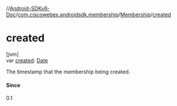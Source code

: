 //[Android-SDKv6-Doc](../../../index.md)/[com.ciscowebex.androidsdk.membership](../index.md)/[Membership](index.md)/[created](created.md)

# created

[jvm]\
var [created](created.md): [Date](https://docs.oracle.com/javase/8/docs/api/java/util/Date.html)

The timestamp that the membership being created.

#### Since

0.1
